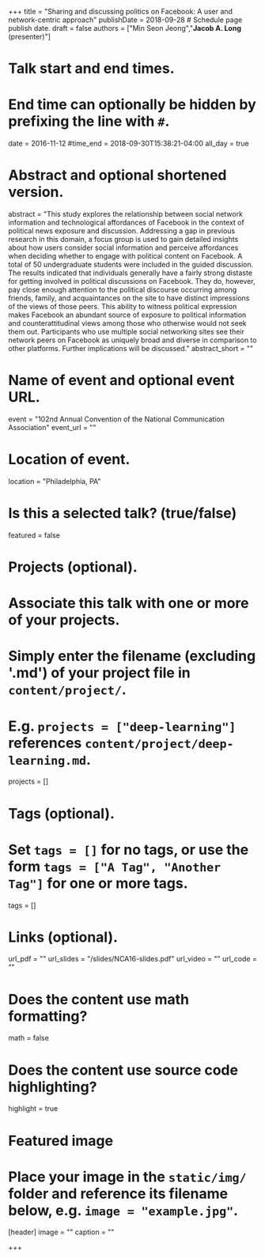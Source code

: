 +++
title = "Sharing and discussing politics on Facebook: A user and network-centric approach"
publishDate = 2018-09-28 # Schedule page publish date.
draft = false
authors = ["Min Seon Jeong","**Jacob A. Long** (presenter)"]

# Talk start and end times.
#   End time can optionally be hidden by prefixing the line with `#`.
date = 2016-11-12
#time_end = 2018-09-30T15:38:21-04:00
all_day = true

# Abstract and optional shortened version.
abstract = "This study explores the relationship between social network information and technological affordances of Facebook in the context of political news exposure and discussion. Addressing a gap in previous research in this domain, a focus group is used to gain detailed insights about how users consider social information and perceive affordances when deciding whether to engage with political content on Facebook. A total of 50 undergraduate students were included in the guided discussion. The results indicated that individuals generally have a fairly strong distaste for getting involved in political discussions on Facebook. They do, however, pay close enough attention to the political discourse occurring among friends, family, and acquaintances on the site to have distinct impressions of the views of those peers. This ability to witness political expression makes Facebook an abundant source of exposure to political information and counterattitudinal views among those who otherwise would not seek them out. Participants who use multiple social networking sites see their network peers on Facebook as uniquely broad and diverse in comparison to other platforms. Further implications will be discussed."
abstract_short = ""

# Name of event and optional event URL.
event = "102nd Annual Convention of the National Communication Association"
event_url = ""

# Location of event.
location = "Philadelphia, PA"

# Is this a selected talk? (true/false)
featured = false

# Projects (optional).
#   Associate this talk with one or more of your projects.
#   Simply enter the filename (excluding '.md') of your project file in `content/project/`.
#   E.g. `projects = ["deep-learning"]` references `content/project/deep-learning.md`.
projects = []

# Tags (optional).
#   Set `tags = []` for no tags, or use the form `tags = ["A Tag", "Another Tag"]` for one or more tags.
tags = []

# Links (optional).
url_pdf = ""
url_slides = "/slides/NCA16-slides.pdf"
url_video = ""
url_code = ""

# Does the content use math formatting?
math = false

# Does the content use source code highlighting?
highlight = true

# Featured image
# Place your image in the `static/img/` folder and reference its filename below, e.g. `image = "example.jpg"`.
[header]
image = ""
caption = ""

+++